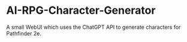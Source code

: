 # AI-RPG-Character-Generator
A small WebUI which uses the ChatGPT API to generate characters for Pathfinder 2e.
